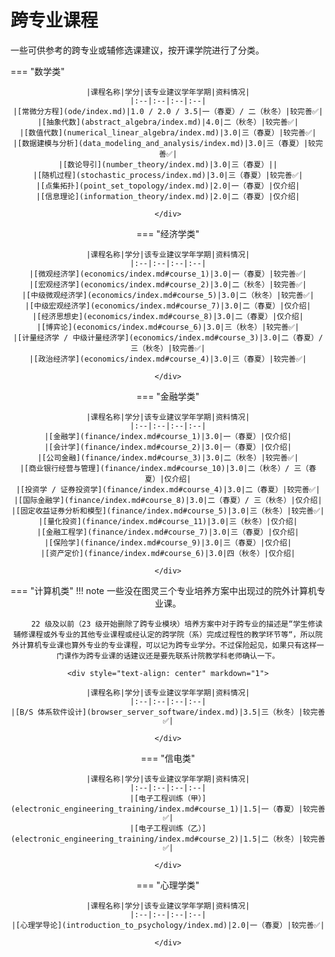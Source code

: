 # 跨专业课程

一些可供参考的跨专业或辅修选课建议，按开课学院进行了分类。

<style>
.md-typeset table:not([class]) th {
    min-width: 1em;
}
</style>

=== "数学类"
    <div style="text-align: center" markdown="1">

    |课程名称|学分|该专业建议学年学期|资料情况|
    |:--|:--|:--|:--|
    |[常微分方程](ode/index.md)|1.0 / 2.0 / 3.5|一（春夏）/ 二（秋冬）|较完善✅|
    |[抽象代数](abstract_algebra/index.md)|4.0|二（秋冬）|较完善✅|
    |[数值代数](numerical_linear_algebra/index.md)|3.0|三（春夏）|较完善✅|
    |[数据建模与分析](data_modeling_and_analysis/index.md)|3.0|三（春夏）|较完善✅|
    |[数论导引](number_theory/index.md)|3.0|三（春夏）||
    |[随机过程](stochastic_process/index.md)|3.0|三（春夏）|较完善✅|
    |[点集拓扑](point_set_topology/index.md)|2.0|一（春夏）|仅介绍|
    |[信息理论](information_theory/index.md)|2.0|二（春夏）|仅介绍|
    
    </div>

=== "经济学类"
    <div style="text-align: center" markdown="1">

    |课程名称|学分|该专业建议学年学期|资料情况|
    |:--|:--|:--|:--|
    |[微观经济学](economics/index.md#course_1)|3.0|一（春夏）|较完善✅|
    |[宏观经济学](economics/index.md#course_2)|3.0|二（秋冬）|较完善✅|
    |[中级微观经济学](economics/index.md#course_5)|3.0|二（秋冬）|较完善✅|
    |[中级宏观经济学](economics/index.md#course_7)|3.0|二（春夏）|仅介绍|
    |[经济思想史](economics/index.md#course_8)|3.0|二（春夏）|仅介绍|
    |[博弈论](economics/index.md#course_6)|3.0|三（秋冬）|较完善✅|
    |[计量经济学 / 中级计量经济学](economics/index.md#course_3)|3.0|二（春夏）/ 三（秋冬）|较完善✅|
    |[政治经济学](economics/index.md#course_4)|3.0|三（春夏）|较完善✅|

    </div>

=== "金融学类"
    <div style="text-align: center" markdown="1">

    |课程名称|学分|该专业建议学年学期|资料情况|
    |:--|:--|:--|:--|
    |[金融学](finance/index.md#course_1)|3.0|一（春夏）|仅介绍|
    |[会计学](finance/index.md#course_2)|3.0|一（春夏）|仅介绍|
    |[公司金融](finance/index.md#course_3)|3.0|二（秋冬）|较完善✅|
    |[商业银行经营与管理](finance/index.md#course_10)|3.0|二（秋冬）/ 三（春夏）|仅介绍|
    |[投资学 / 证券投资学](finance/index.md#course_4)|3.0|二（春夏）|较完善✅|
    |[国际金融学](finance/index.md#course_8)|3.0|二（春夏）/ 三（秋冬）|仅介绍|
    |[固定收益证券分析和模型](finance/index.md#course_5)|3.0|三（秋冬）|较完善✅|
    |[量化投资](finance/index.md#course_11)|3.0|三（秋冬）|仅介绍|
    |[金融工程学](finance/index.md#course_7)|3.0|三（春夏）|仅介绍|
    |[保险学](finance/index.md#course_9)|3.0|三（春夏）|仅介绍|
    |[资产定价](finance/index.md#course_6)|3.0|四（秋冬）|仅介绍|

    </div>

=== "计算机类"
    !!! note
        一些没在图灵三个专业培养方案中出现过的院外计算机专业课。

        22 级及以前（23 级开始删除了跨专业模块）培养方案中对于跨专业的描述是“学生修读辅修课程或外专业的其他专业课程或经认定的跨学院（系）完成过程性的教学环节等“，所以院外计算机专业课也算外专业的专业课程，可以记为跨专业学分。不过保险起见，如果只有这样一门课作为跨专业课的话建议还是要先联系计院教学科老师确认一下。
    
    <div style="text-align: center" markdown="1">

    |课程名称|学分|该专业建议学年学期|资料情况|
    |:--|:--|:--|:--|
    |[B/S 体系软件设计](browser_server_software/index.md)|3.5|三（秋冬）|较完善✅|

    </div>

=== "信电类"
    <div style="text-align: center" markdown="1">

    |课程名称|学分|该专业建议学年学期|资料情况|
    |:--|:--|:--|:--|
    |[电子工程训练（甲）](electronic_engineering_training/index.md#course_1)|1.5|一（春夏）|较完善✅|
    |[电子工程训练（乙）](electronic_engineering_training/index.md#course_2)|1.5|二（秋冬）|较完善✅|

    </div>

=== "心理学类"
    <div style="text-align: center" markdown="1">

    |课程名称|学分|该专业建议学年学期|资料情况|
    |:--|:--|:--|:--|
    |[心理学导论](introduction_to_psychology/index.md)|2.0|一（春夏）|较完善✅|

    </div>
